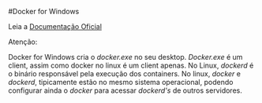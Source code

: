 #Docker for Windows

Leia a [Documentação Oficial](https://docs.docker.com/docker-for-windows/)

Atenção:

Docker for Windows cria o _docker.exe_ no seu desktop. _Docker.exe_ é um client, assim como docker no linux é um client apenas. No Linux, _dockerd_ é o binário responsável pela execução dos containers. No linux, _docker_ e _dockerd_, tipicamente estão no mesmo sistema operacional, podendo configurar ainda o _docker_ para acessar _dockerd's_ de outros servidores.

